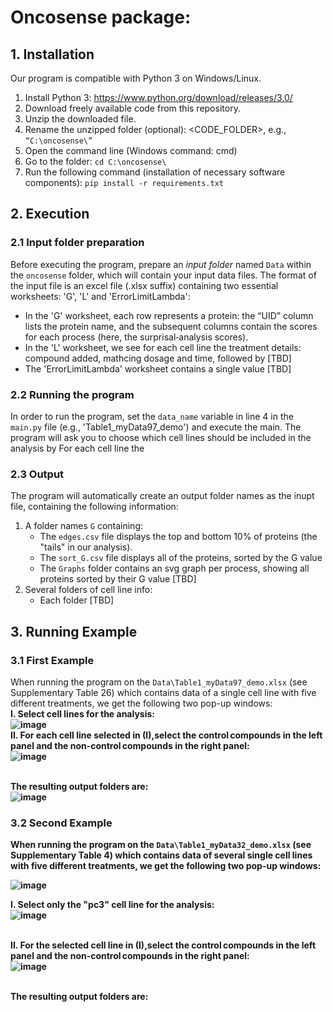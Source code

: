# Oncosense package:

## 1. Installation ##
Our program is compatible with Python 3 on Windows/Linux.
1. Install Python 3: https://www.python.org/download/releases/3.0/ 
2. Download freely available code from this repository.
3. Unzip the downloaded file. 
4. Rename the unzipped folder (optional): <CODE_FOLDER>, e.g., `“C:\oncosense\”`
5. Open the command line (Windows command: cmd) 
6. Go to the folder: `cd C:\oncosense\`
7. Run the following command (installation of necessary software components):
`pip install -r requirements.txt`

## 2. Execution ##
### 2.1 Input folder preparation
Before executing the program, prepare an _input folder_ named `Data` within the `oncosense` folder, which will contain 
your input data files.
The format of the input file is an excel file (.xlsx suffix) containing two essential worksheets: 'G', 'L' and 'ErrorLimitLambda':
- In the 'G' worksheet, each row represents a protein: the “UID” column lists the protein name, and the subsequent columns contain the scores for each process (here, the surprisal‑analysis scores).
- In the 'L' worksheet, we see for each cell line the treatment details: compound added, mathcing dosage and time, followed by [TBD]
- The 'ErrorLimitLambda' worksheet contains a single value [TBD]
### 2.2 Running the program
In order to run the program, set the `data_name` variable in line 4 in the `main.py` file (e.g., 'Table1_myData97_demo') and execute the main.
The program will ask you to choose which cell lines should be included in the analysis by  For each cell line the 

### 2.3 Output
The program will automatically create an output folder names as the inupt file, containing the following information:
1. A folder names `G` containing:
   * The `edges.csv` file displays the top and bottom 10% of proteins (the "tails" in our analysis).
   * The `sort_G.csv` file displays all of the proteins, sorted by the G value
   * The `Graphs` folder contains an svg graph per process, showing all proteins sorted by their G value [TBD]
2. Several folders of cell line info:
   * Each folder [TBD]

## 3. Running Example ##
### 3.1 First Example
When running the program on the `Data\Table1_myData97_demo.xlsx` (see Supplementary Table 26) which contains data of a single cell line with five different treatments, we get the following two pop-up windows:<br/>
<b>I. Select cell lines for the analysis:<b/><br/>
![image](https://github.com/user-attachments/assets/46d69598-9e5a-4775-a971-80791ae1f349)
<br/><b>II. For each cell line selected in (I),select the control compounds in the left panel and the non‑control compounds in the right panel:<b/><br/>
![image](https://github.com/user-attachments/assets/68f40fee-7db1-4c3b-affb-3e174d605b9f)

<br/>The resulting output folders are:<br/>
![image](https://github.com/user-attachments/assets/eabeb1da-dba8-4967-b47d-0fc5450e6fb5)

### 3.2 Second Example
When running the program on the `Data\Table1_myData32_demo.xlsx` (see Supplementary Table 4) which contains data of several single cell lines with five different treatments, we get the following two pop-up windows:<br/>

![image](https://github.com/user-attachments/assets/33431c72-6d22-4260-97d1-9ec79ef202a6)

<b>I. Select only the "pc3" cell line for the analysis:<b/><br/>
![image](https://github.com/user-attachments/assets/5eba478f-c062-48a8-be44-dffdaf010ba0)


<br/><b>II. For the selected cell line in (I),select the control compounds in the left panel and the non‑control compounds in the right panel:<b/><br/>
![image](https://github.com/user-attachments/assets/a96a6ff3-0cc6-41ff-91ff-d8a4b8450b99)


<br/>The resulting output folders are:<br/>

































